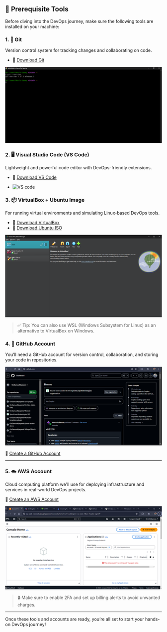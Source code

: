 ## 🚀 Prerequisite Tools

Before diving into the DevOps journey, make sure the following tools are installed on your machine:

### 1. 🧰 Git
Version control system for tracking changes and collaborating on code.

- 🔗 [Download Git](https://git-scm.com/downloads)
  
![git --version](git.png)

### 2. 🖥️ Visual Studio Code (VS Code)
Lightweight and powerful code editor with DevOps-friendly extensions.

- 🔗 [Download VS Code](https://code.visualstudio.com/)

- ![VS code](Vs_code.png)

### 3. 📦 VirtualBox + Ubuntu Image
For running virtual environments and simulating Linux-based DevOps tools.

- 🔗 [Download VirtualBox](https://www.virtualbox.org/wiki/Downloads)  
- 🔗 [Download Ubuntu ISO](https://ubuntu.com/download/desktop)

![VirtualBox](VirtualBox.png)

> ✅ Tip: You can also use WSL (Windows Subsystem for Linux) as an alternative to VirtualBox on Windows.


### 4. 🐙 GitHub Account  
You’ll need a GitHub account for version control, collaboration, and storing your code in repositories.

![GitHub Logo](Github.png)  

🔗 [Create a GitHub Account](https://github.com/signup)

---

### 5. ☁️ AWS Account  
Cloud computing platform we'll use for deploying infrastructure and services in real-world DevOps projects.

🔗 [Create an AWS Account](https://portal.aws.amazon.com/billing/signup)


![AWS Logo](AWS.png)  
> 🔒 Make sure to enable 2FA and set up billing alerts to avoid unwanted charges.

---

Once these tools and accounts are ready, you’re all set to start your hands-on DevOps journey! 